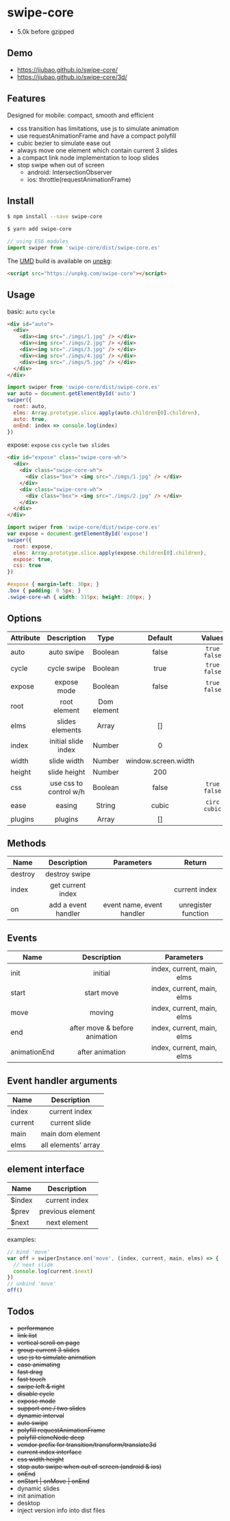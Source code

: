 # swipe-core
* 5.0k before gzipped

## Demo
* https://jiubao.github.io/swipe-core/
* https://jiubao.github.io/swipe-core/3d/

## Features
Designed for mobile: compact, smooth and efficient
* css transition has limitations, use js to simulate animation
* use requestAnimationFrame and have a compact polyfill
* cubic bezier to simulate ease out
* always move one element which contain current 3 slides
* a compact link node implementation to loop slides
* stop swipe when out of screen
  - android: IntersectionObserver
  - ios: throttle(requestAnimationFrame)

## Install
```sh
$ npm install --save swipe-core
```
```sh
$ yarn add swipe-core
```
```javascript
// using ES6 modules
import swiper from 'swipe-core/dist/swipe-core.es'
```

The [UMD](https://github.com/umdjs/umd) build is available on [unpkg](https://unpkg.com):
```html
<script src="https://unpkg.com/swipe-core"></script>
```

## Usage
basic: `auto` `cycle`
```html
<div id="auto">
  <div>
    <div><img src="./imgs/1.jpg" /> </div>
    <div><img src="./imgs/2.jpg" /> </div>
    <div><img src="./imgs/3.jpg" /> </div>
    <div><img src="./imgs/4.jpg" /> </div>
    <div><img src="./imgs/5.jpg" /> </div>
  </div>
</div>
```

```js
import swiper from 'swipe-core/dist/swipe-core.es'
var auto = document.getElementById('auto')
swiper({
  root: auto,
  elms: Array.prototype.slice.apply(auto.children[0].children),
  auto: true,
  onEnd: index => console.log(index)
})
```

expose: `expose` `css` `cycle` `two slides`
```html
<div id="expose" class="swipe-core-wh">
  <div>
    <div class="swipe-core-wh">
      <div class="box"> <img src="./imgs/1.jpg" /> </div>
    </div>
    <div class="swipe-core-wh">
      <div class="box"> <img src="./imgs/2.jpg" /> </div>
    </div>
  </div>
</div>
```

```js
import swiper from 'swipe-core/dist/swipe-core.es'
var expose = document.getElementById('expose')
swiper({
  root: expose,
  elms: Array.prototype.slice.apply(expose.children[0].children),
  expose: true,
  css: true
})
```

```css
#expose { margin-left: 30px; }
.box { padding: 0 5px; }
.swipe-core-wh { width: 315px; height: 200px; }
```

## Options
| Attribute | Description | Type | Default | Values |
| ----- | :-: | :-: | :-: | :-: |
| auto | auto swipe | Boolean | false | `true` `false` |
| cycle | cycle swipe | Boolean | true | `true` `false` |
| expose | expose mode | Boolean | false | `true` `false` |
| root | root element | Dom element | | |
| elms | slides elements | Array | [] | |
| index | initial slide index | Number | 0 | |
| width | slide width | Number | window.screen.width | |
| height | slide height | Number | 200 | |
| css | use css to control w/h | Boolean | false | `true` `false` |
| ease | easing | String | cubic | `circ` `cubic` |
| plugins | plugins | Array | [] | |

## Methods
| Name | Description | Parameters | Return |
| ----- | :-: | :-: | :-: |
| destroy | destroy swipe | | |
| index | get current index | | current index |
| on | add a event handler | event name, event handler | unregister function |

## Events

| Name | Description | Parameters |
| ----- | :-: | :-: |
| init | initial | index, current, main, elms |
| start | start move | index, current, main, elms |
| move | moving | index, current, main, elms |
| end | after move & before animation | index, current, main, elms |
| animationEnd | after animation | index, current, main, elms |

## Event handler arguments
| Name | Description |
| ----- | :-: |
| index | current index |
| current | current slide |
| main | main dom element |
| elms | all elements' array |

## element interface
| Name | Description |
| ----- | :-: |
| $index | current index |
| $prev | previous element |
| $next | next element |

examples:
```javascript
// bind 'move'
var off = swiperInstance.on('move', (index, current, main, elms) => {
  // next slide
  console.log(current.$next)
})
// unbind 'move'
off()
```

## Todos
* ~~performance~~
* ~~link list~~
* ~~vertical scroll on page~~
* ~~group current 3 slides~~
* ~~use js to simulate animation~~
* ~~ease animating~~
* ~~fast drag~~
* ~~fast touch~~
* ~~swipe left & right~~
* ~~disable cycle~~
* ~~expose mode~~
* ~~support one / two slides~~
* ~~dynamic interval~~
* ~~auto swipe~~
* ~~polyfill requestAnimationFrame~~
* ~~polyfill cloneNode deep~~
* ~~vendor prefix for transition/transform/translate3d~~
* ~~current index interface~~
* ~~css width height~~
* ~~stop auto swipe when out of screen (android & ios)~~
* ~~onEnd~~
* ~~onStart | onMove | onEnd~~
* dynamic slides
* init animation
* desktop
* inject version info into dist files
